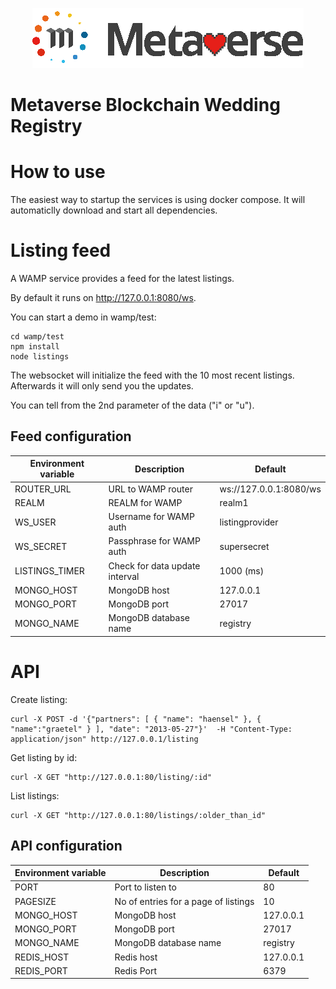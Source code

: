 <p align="center">
  <a href="https://www.mvs.org/">
    <img src="images/logo.png" alt="Metaverse">
  </a>
  <h1>Metaverse Blockchain Wedding Registry</h1>
</p>


# How to use

The easiest way to startup the services is using docker compose. It will automaticlly download and start all dependencies.

# Listing feed
A WAMP service provides a feed for the latest listings.

By default it runs on http://127.0.0.1:8080/ws.

You can start a demo in wamp/test:
```
cd wamp/test
npm install
node listings
```

The websocket will initialize the feed with the 10 most recent listings. Afterwards it will only send you the updates.

You can tell from the 2nd parameter of the data ("i" or "u").

## Feed configuration

| Environment variable | Description                    | Default                |
| ---                  | ---                            | ---                    |
| ROUTER_URL           | URL to WAMP router             | ws://127.0.0.1:8080/ws |
| REALM                | REALM for WAMP                 | realm1                 |
| WS_USER              | Username for WAMP auth         | listingprovider        |
| WS_SECRET            | Passphrase for WAMP auth       | supersecret            |
| LISTINGS_TIMER       | Check for data update interval | 1000 (ms)              |
| MONGO_HOST           | MongoDB host                   | 127.0.0.1              |
| MONGO_PORT           | MongoDB port                   | 27017                  |
| MONGO_NAME           | MongoDB database name          | registry                  |

# API
Create listing:
```
curl -X POST -d '{"partners": [ { "name": "haensel" }, { "name":"graetel" } ], "date": "2013-05-27"}'  -H "Content-Type: application/json" http://127.0.0.1/listing
```
Get listing by id:
```
curl -X GET "http://127.0.0.1:80/listing/:id"
```
List listings:
```
curl -X GET "http://127.0.0.1:80/listings/:older_than_id"
```

## API configuration

| Environment variable | Description                          |   Default |
| ---                  | ---                                  |       --- |
| PORT                 | Port to listen to                    |        80 |
| PAGESIZE             | No of entries for a page of listings |        10 |
| MONGO_HOST           | MongoDB host                         | 127.0.0.1 |
| MONGO_PORT           | MongoDB port                         |     27017 |
| MONGO_NAME           | MongoDB database name                |  registry |
| REDIS_HOST           | Redis host                           | 127.0.0.1 |
| REDIS_PORT           | Redis Port                           |      6379 |
